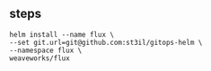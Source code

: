 ## steps ##

```
helm install --name flux \
--set git.url=git@github.com:st3il/gitops-helm \
--namespace flux \
weaveworks/flux
```